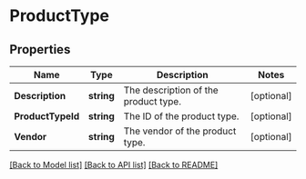 # ProductType

## Properties

Name | Type | Description | Notes
------------ | ------------- | ------------- | -------------
**Description** | **string** | The description of the product type. | [optional] 
**ProductTypeId** | **string** | The ID of the product type. | [optional] 
**Vendor** | **string** | The vendor of the product type. | [optional] 

[[Back to Model list]](../README.md#documentation-for-models) [[Back to API list]](../README.md#documentation-for-api-endpoints) [[Back to README]](../README.md)


